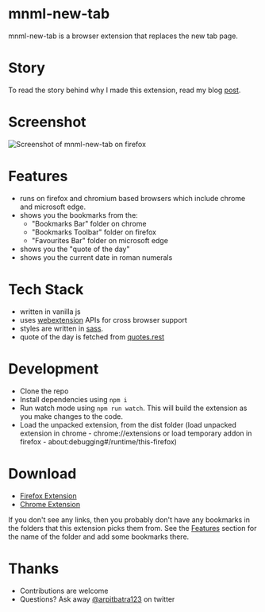 # mnml-new-tab

mnml-new-tab is a browser extension that replaces the new tab page.

# Story

To read the story behind why I made this extension, read my blog [post](https://arpitbatra.netlify.app/posts/mnml-new-tab/).

# Screenshot

![Screenshot of mnml-new-tab on firefox](https://arpitbatra.netlify.app/assets/images/mnml-firefox.png)


# Features

- runs on firefox and chromium based browsers which include chrome and microsoft edge.
- shows you the bookmarks from the:
  - "Bookmarks Bar" folder on chrome
  - "Bookmarks Toolbar" folder on firefox
  - "Favourites Bar" folder on microsoft edge
- shows you the "quote of the day"
- shows you the current date in roman numerals

# Tech Stack

- written in vanilla js
- uses [webextension](https://developer.mozilla.org/en-US/docs/Mozilla/Add-ons/WebExtensions) APIs for cross browser support
- styles are written in [sass](https://sass-lang.com/documentation/syntax).
- quote of the day is fetched from [quotes.rest](https://quotes.rest/)

# Development

- Clone the repo
- Install dependencies using `npm i`
- Run watch mode using `npm run watch`. This will build the extension as you make changes to the code.
- Load the unpacked extension, from the dist folder (load unpacked extension in chrome - chrome://extensions or load temporary addon in firefox - about:debugging#/runtime/this-firefox)

# Download

- [Firefox Extension](https://addons.mozilla.org/en-GB/firefox/addon/mnml-new-tab/)
- [Chrome Extension](https://chrome.google.com/webstore/detail/mnml-new-tab/mceanpcekehmcfalnmllidcfipajpeml?hl=en)

If you don't see any links, then you probably don't have any bookmarks in the folders that this extension picks them from. See the [Features](#Features) section for the name of the folder and add some bookmarks there.

# Thanks

- Contributions are welcome
- Questions? Ask away [@arpitbatra123](https://twitter.com/arpitbatra123) on twitter
